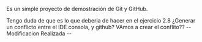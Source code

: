 Es un simple proyecto de demostración de Git y GitHub.


Tengo duda de que es lo que deberia de hacer en el ejercicio 2.8
¿Generar un conflicto entre el IDE consola, y github?
VAmos a crear el conflito?? -- Modificacion Realizada -- 

